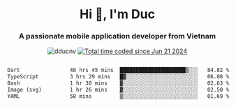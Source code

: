 <h1 align="center">
  Hi 👋, I'm  Duc</h1>
<h3 align="center">A passionate mobile application developer from Vietnam</h3>  
  
<p align="center"> <img src="https://komarev.com/ghpvc/?username=dducnv&label=Profile%20views&color=0e75b6&style=flat" alt="dducnv" /> 
<a href="https://wakatime.com/@4d2a2cd9-1bcb-4dd1-84a4-dce128a35137"><img src="https://wakatime.com/badge/user/4d2a2cd9-1bcb-4dd1-84a4-dce128a35137.svg" alt="Total time coded since Jun 21 2024" /></a>
</p>  

<div style="width: 100vw; overflow-x: auto; flex:center">
  <!--START_SECTION:waka-->

```txt
Dart                48 hrs 45 mins  █████████████████████▒░░░   84.82 %
TypeScript          3 hrs 29 mins   █▓░░░░░░░░░░░░░░░░░░░░░░░   06.08 %
Bash                1 hr 30 mins    ▓░░░░░░░░░░░░░░░░░░░░░░░░   02.63 %
Image (svg)         1 hr 26 mins    ▓░░░░░░░░░░░░░░░░░░░░░░░░   02.50 %
YAML                58 mins         ▒░░░░░░░░░░░░░░░░░░░░░░░░   01.69 %
```

<!--END_SECTION:waka-->
</div>




  

